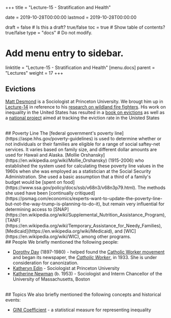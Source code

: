 +++
title = "Lecture-15 - Stratification and Health"

date = 2019-10-28T00:00:00
lastmod = 2019-10-28T00:00:00

draft = false  # Is this a draft? true/false
toc = true  # Show table of contents? true/false
type = "docs"  # Do not modify.

# Add menu entry to sidebar.
linktitle = "Lecture-15 - Stratification and Health"
[menu.docs]
  parent = "Lectures"
  weight = 17
+++

## Evictions
[Matt Desmond](https://en.wikipedia.org/wiki/Matthew_Desmond) is a Sociologist at Princeton University. We brougt him up in [Lecture-14](/docs/lecture-14/) in reference to his [research on wildland fire fighters](https://books.google.com/books?id=UbO4n84bWiIC&printsec=frontcover&dq=On+the+Fireline:+Living+and+Dying+with+Wildland+Firefighters&hl=en&newbks=1&newbks_redir=0&sa=X&ved=2ahUKEwiCvdKnyr_lAhWLl-AKHXrhBTwQ6AEwAHoECAUQAg). His work on inequality in the United States has resulted in a [book on evictions](http://www.evictedbook.com) as well as a [national project](https://evictionlab.org) aimed at tracking the eviction rate in the Unisted States

<br>
## Poverty Line
The [federal government's poverty line](https://aspe.hhs.gov/poverty-guidelines) is used to determine whether or not individuals or their families are eligible for a range of social saftey-net services. It varies based on family size, and different dollar amounts are used for Hawaii and Alaska. [Mollie Orshansky](https://en.wikipedia.org/wiki/Mollie_Orshansky) (1915-2006) who established the system used for calculating these poverty line values in the 1960s when she was employed as a statistician at the Social Security Administration. She used a basic assumption that a third of a family's budget would be [spent on food](https://www.ssa.gov/policy/docs/ssb/v68n3/v68n3p79.html). The methods she used have been [continually critiqued](https://psmag.com/economics/experts-want-to-update-the-poverty-line-but-not-the-way-trump-is-planning-to-do-it), but remain very influential for determining access to [SNAP](https://en.wikipedia.org/wiki/Supplemental_Nutrition_Assistance_Program), [TANF](https://en.wikipedia.org/wiki/Temporary_Assistance_for_Needy_Families), [Medicaid](https://en.wikipedia.org/wiki/Medicaid), and [WIC](https://en.wikipedia.org/wiki/WIC), among other programs.

<br>
## People
We briefly mentioned the following people:

* [Dorothy Day](https://en.wikipedia.org/wiki/Dorothy_Day) (1897-1980) - helped found the [Catholic Worker movement](https://en.wikipedia.org/wiki/Catholic_Worker_Movement) and began its newspaper, the [*Catholic Worker*](https://en.wikipedia.org/wiki/Catholic_Worker), in 1933. She is under consideration for canonization.
* [Katheryn Edin](https://en.wikipedia.org/wiki/Kathryn_Edin) - Sociologist at Princeton University
* [Katherine Newman](https://en.wikipedia.org/wiki/Katherine_Newman) (b. 1953) - Sociologist and Interm Chancellor of the University of Massachusetts, Boston

<br>
## Topics
We also briefly mentioned the following concepts and historical events:

* [GINI Coefficient](https://en.wikipedia.org/wiki/Gini_coefficient) - a statistical measure for representing inequality